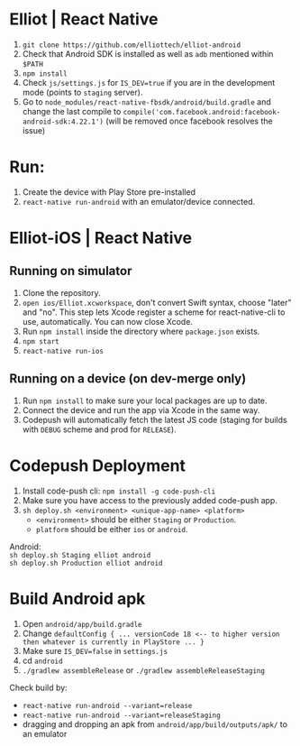 # Elliot | React Native
1. `git clone https://github.com/elliottech/elliot-android` <br/>
2. Check that Android SDK is installed as well as `adb` mentioned within `$PATH` <br/>
3. `npm install` <br/>
4. Check `js/settings.js` for `IS_DEV=true` if you are in the development mode (points to `staging` server).<br/>
5. Go to `node_modules/react-native-fbsdk/android/build.gradle` and change the last compile to `compile('com.facebook.android:facebook-android-sdk:4.22.1')` (will be removed once facebook resolves the issue) <br/>

# Run: <br/>
1. Create the device with Play Store pre-installed
2. `react-native run-android` with an emulator/device connected. <br/>

# Elliot-iOS | React Native

## Running on simulator
1. Clone the repository.
2. `open ios/Elliot.xcworkspace`, don't convert Swift syntax, choose "later" and "no". This step lets Xcode register a scheme for react-native-cli to use, automatically. You can now close Xcode.
3. Run `npm install` inside the directory where `package.json` exists.
4. `npm start`
5. `react-native run-ios`

## Running on a device (on dev-merge only)
1. Run `npm install` to make sure your local packages are up to date.
2. Connect the device and run the app via Xcode in the same way.
3. Codepush will automatically fetch the latest JS code (staging for builds with `DEBUG` scheme and prod for `RELEASE`).

# Codepush Deployment
1. Install code-push cli: `npm install -g code-push-cli`
2. Make sure you have access to the previously added code-push app.
3. `sh deploy.sh <environment> <unique-app-name> <platform>`
    - `<environment>` should be either `Staging` or `Production`.
    - `platform` should be either `ios` or `android`. <br/>
 
Android:<br/>
`sh deploy.sh Staging elliot android`<br/>
`sh deploy.sh Production elliot android`<br/>

# Build Android apk

1. Open `android/app/build.gradle` <br/>
2. Change ```defaultConfig {
        ...
        versionCode 18 <-- to higher version then whatever is currently in PlayStore
        ...
    }``` <br/>
3. Make sure `IS_DEV=false` in `settings.js` <br/>
4. cd `android` <br/>
5. `./gradlew assembleRelease` or `./gradlew assembleReleaseStaging` <br/>

Check build by:
 - `react-native run-android --variant=release` 
 - `react-native run-android --variant=releaseStaging` <br/>
 - dragging and dropping an apk from `android/app/build/outputs/apk/` to an emulator



